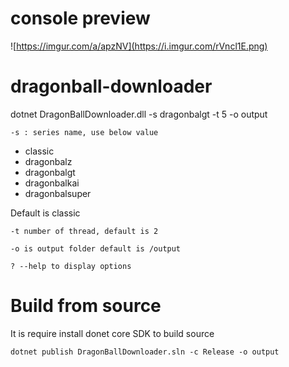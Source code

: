 # console preview
![https://imgur.com/a/apzNV](https://i.imgur.com/rVncl1E.png)

# dragonball-downloader

dotnet DragonBallDownloader.dll -s dragonbalgt -t 5 -o output

```-s : series name, use below value```
- classic
- dragonbalz
- dragonbalgt
- dragonbalkai
- dragonbalsuper

Default is classic

```-t number of thread, default is 2```

```-o is output folder default is /output```

``` ? --help to display options ```
# Build from source
It is require install donet core SDK to build source

```dotnet publish DragonBallDownloader.sln -c Release -o output```
